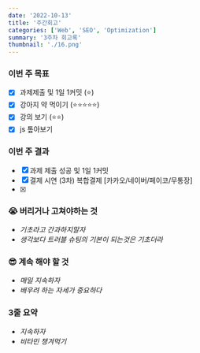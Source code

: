```yaml
---
date: '2022-10-13'
title: '주간회고'
categories: ['Web', 'SEO', 'Optimization']
summary: '3주차 회고록'
thumbnail: './16.png'
---
```


### 이번 주 목표
- [x] 과제제출 및 1일 1커밋 (⭐️)
- [x] 강아지 약 먹이기 (⭐️⭐️⭐️⭐️⭐️)
- [x] 강의 보기 (⭐️⭐️)
- [x] js 톺아보기

### 이번 주 결과
- [x] 과제 제출 성공 및 1일 1커밋
- [x] 결제 시연 (3차) 복합결제 [카카오/네이버/페이코/무통장]
- [x] 

### 😭 버리거나 고쳐야하는 것
- *기초라고 간과하지말자*
- *생각보다 트러블 슈팅의 기본이 되는것은 기초더라*

### 😎 계속 해야 할 것
- *매일 지속하자*
- *배우려 하는 자세가 중요하다*

### 3줄 요약
- *지속하자*
- *비타민 챙겨먹기*